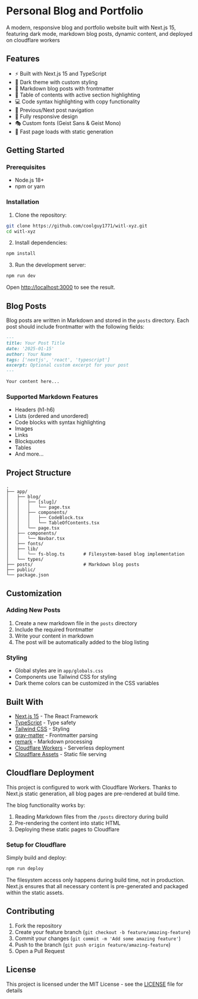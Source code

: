# Personal Blog and Portfolio

A modern, responsive blog and portfolio website built with Next.js 15, featuring dark mode, markdown blog posts, dynamic content, and deployed on cloudflare workers

## Features

- ⚡️ Built with Next.js 15 and TypeScript
- 🎨 Dark theme with custom styling
- 📝 Markdown blog posts with frontmatter
- 📑 Table of contents with active section highlighting
- 💻 Code syntax highlighting with copy functionality
- 🔗 Previous/Next post navigation
- 📱 Fully responsive design
- 🎭 Custom fonts (Geist Sans & Geist Mono)
- 🚀 Fast page loads with static generation

## Getting Started

### Prerequisites

- Node.js 18+ 
- npm or yarn

### Installation

1. Clone the repository:
```bash
git clone https://github.com/coolguy1771/witl-xyz.git
cd witl-xyz
```

2. Install dependencies:
```bash
npm install
```

3. Run the development server:
```bash
npm run dev
```

Open [http://localhost:3000](http://localhost:3000) to see the result.

## Blog Posts

Blog posts are written in Markdown and stored in the `posts` directory. Each post should include frontmatter with the following fields:

```markdown
---
title: Your Post Title
date: '2025-01-15'
author: Your Name
tags: ['nextjs', 'react', 'typescript']
excerpt: Optional custom excerpt for your post
---

Your content here...
```

### Supported Markdown Features

- Headers (h1-h6)
- Lists (ordered and unordered)
- Code blocks with syntax highlighting
- Images
- Links
- Blockquotes
- Tables
- And more...

## Project Structure

```
.
├── app/
│   ├── blog/
│   │   ├── [slug]/
│   │   │   └── page.tsx
│   │   ├── components/
│   │   │   ├── CodeBlock.tsx
│   │   │   └── TableOfContents.tsx
│   │   └── page.tsx
│   ├── components/
│   │   └── Navbar.tsx
│   ├── fonts/
│   ├── lib/
│   │   └── fs-blog.ts       # Filesystem-based blog implementation
│   └── types/
├── posts/                   # Markdown blog posts
├── public/
└── package.json
```

## Customization

### Adding New Posts

1. Create a new markdown file in the `posts` directory
2. Include the required frontmatter
3. Write your content in markdown
4. The post will be automatically added to the blog listing

### Styling

- Global styles are in `app/globals.css`
- Components use Tailwind CSS for styling
- Dark theme colors can be customized in the CSS variables

## Built With

- [Next.js 15](https://nextjs.org/) - The React Framework
- [TypeScript](https://www.typescriptlang.org/) - Type safety
- [Tailwind CSS](https://tailwindcss.com/) - Styling
- [gray-matter](https://github.com/jonschlinkert/gray-matter) - Frontmatter parsing
- [remark](https://github.com/remarkjs/remark) - Markdown processing
- [Cloudflare Workers](https://workers.cloudflare.com/) - Serverless deployment
- [Cloudflare Assets](https://developers.cloudflare.com/workers/runtime-apis/fetch-event/#assets) - Static file serving

## Cloudflare Deployment

This project is configured to work with Cloudflare Workers. Thanks to Next.js static generation, all blog pages are pre-rendered at build time.

The blog functionality works by:
1. Reading Markdown files from the `/posts` directory during build
2. Pre-rendering the content into static HTML
3. Deploying these static pages to Cloudflare

### Setup for Cloudflare

Simply build and deploy:
```bash
npm run deploy
```

The filesystem access only happens during build time, not in production. Next.js ensures that all necessary content is pre-generated and packaged within the static assets.

## Contributing

1. Fork the repository
2. Create your feature branch (`git checkout -b feature/amazing-feature`)
3. Commit your changes (`git commit -m 'Add some amazing feature'`)
4. Push to the branch (`git push origin feature/amazing-feature`)
5. Open a Pull Request

## License

This project is licensed under the MIT License - see the [LICENSE](LICENSE) file for details
